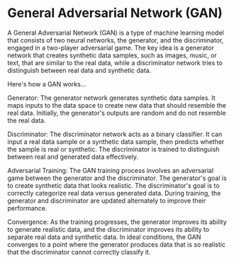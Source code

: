 # General Adversarial Network (GAN)

A General Adversarial Network (GAN) is a type of machine learning model that consists of two neural networks, the generator, and the discriminator, engaged in a two-player adversarial game. The key idea is a generator network that creates synthetic data samples, such as images, music, or text, that are similar to the real data, while a discriminator network tries to distinguish between real data and synthetic data.

Here's how a GAN works…

Generator: The generator network generates synthetic data samples. It maps inputs to the data space to create new data that should resemble the real data. Initially, the generator's outputs are random and do not resemble the real data.

Discriminator: The discriminator network acts as a binary classifier. It can input a real data sample or a synthetic data sample, then predicts whether the sample is real or synthetic. The discriminator is trained to distinguish between real and generated data effectively.

Adversarial Training: The GAN training process involves an adversarial game between the generator and the discriminator. The generator's goal is to create synthetic data that looks realistic. The discriminator's goal is to correctly categorize real data versus generated data.
During training, the generator and discriminator are updated alternately to improve their performance.

Convergence: As the training progresses, the generator improves its ability to generate realistic data, and the discriminator improves its ability to separate real data and synthetic data. In ideal conditions, the GAN converges to a point where the generator produces data that is so realistic that the discriminator cannot correctly classify it.
